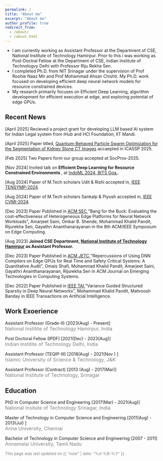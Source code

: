 ```yaml
---
permalink: /
title: "About me"
excerpt: "About me"
author_profile: true
redirect_from: 
  - /about/
  - /about.html
---
```

<!--
#<p align="center"> 
#  <img src="https://github.com/khalidpandit/.github.io/tree/master/images/photo.jpg" alt="Photo" style="width: 250px;"/> 
#</p> -->

<!-- {% assign join_date = "22 July 2017"|date: "%m %Y" %}	
{% assign years = 'now'| minus : join_date  %} -->
* I am currently working as Assistant Professor at the Department of CSE, National Institute of Technology Hamirpur. Prior to this i was working as Post-Doctral Fellow at the Department of CSE, Indian Institute of Technologvy Delhi with Professor Riju Rekha Sen.
* I completed Ph.D. from NIT Srinagar under the supervision of Prof Roohie Naaz Mir and Prof Mohammad Ahsan Chishti. My Ph.D. work focused on developing efficient deep neural network models for resource constrained devices.
*  My research primarily focuses on Efficient Deep Learning, algorithm development for efficient execution at edge, and exploring potential of edge GPUs. 

## Recent News
<p class="common_list bullet_list edu_list">[April 2025] Recieved a project grant for developing LLM based AI system for Indian Legal system from iHub and HCI Foundation, IIT Mandi.</p>
<p class="common_list bullet_list edu_list">[April 2025] Paper titled, <a href="https://ieeexplore.ieee.org/abstract/document/10887634"> Quantum-Behaved Particle Swarm Optimization for the Segmentation of Kidney Stone CT Images</a> accaepted in ICASSP 2025.</p>
<p class="common_list bullet_list edu_list">[Feb 2025] Two Papers form our group accepted at SocPros-2025.</p>
<p class="common_list bullet_list edu_list">[Nov 2024] Invited talk on <b>Efficient Deep Learning for Resource Constrained Environments </b>, at <a href="https://indoml.in/pan-india-forum.php">IndoML 2024, BITS Goa.</a>.</p>
<p class="common_list bullet_list edu_list">[Aug 2024] Paper of M.Tech scholars Udit & Rishi accepted in, <a href="https://ieeedelhi-tensymp2024.org/"> IEEE TENSYMP-2024</a>.</p>
<p class="common_list bullet_list edu_list">[Aug 2024] Paper of M.Tech scholars Sankalp & Piyush accepted in, <a href="https://cvmi2024.iiita.ac.in/"> IEEE CVMI-2024</a>.</p>
<p class="common_list bullet_list edu_list">[Dec 2023] Paper Published in <a href="https://ieeexplore.ieee.org/abstract/document/10419280"> ACM SEC </a> "Bang for the Buck: Evaluating the cost-effectiveness of Heterogeneous Edge Platforms for Neural Network Workloads", Amarjeet Saini, Omkar B. Shende, Mohammad Khalid Pandit, Rijurekha Sen, Gayathri Ananthanarayanan in the 8th ACM/IEEE Symposium on Edge Computing.
</p>
<p class="common_list bullet_list edu_list">[Aug 2023] <b>Joined CSE Department, <a href="https://nith.ac.in"> National Institute of Technology Hamirpur</a> as Assistant Professor.</b></p>
<p class="common_list bullet_list edu_list">[Dec 2023] Paper Published in <a href="https://dl.acm.org/doi/full/10.1145/3611016"> ACM JETC </a> "Repercussions of Using DNN Compilers on Edge GPUs for Real Time and Safety Critical Systems: A Quantitative Audit", Omais Shafi, Mohammad Khalid Pandit, Amarjeet Saini, Gayathri Ananthanarayanan, Rijurekha Sen in ACM Journal on Emerging Technologies in Computing Systems.</p>
<p class="common_list bullet_list edu_list">[Dec 2022] Paper Published in <a href="https://ieeexplore.ieee.org/abstract/document/9947280"> IEEE TAI </a> "Variance Guided Structured Sparsity in Deep Neural Networks", Mohammad Khalid Pandit, Mahroosh Banday in IEEE Transactions on Artificial Intelligence.</p>

## Work Exoerience
<p class="common_list bullet_list edu_list"> Assistant Professor (Grade-II) [2023(Aug) - Present]
<br><font size="3" color="gray"> National Institite of Technology Hamirpur, India</font>
</p>
<p class="common_list bullet_list edu_list"> Post Doctoral Fellow (IPDF) [2021(Dec) - 2023(Aug)]
<br><font size="3" color="gray"> Indian Institite of Technology Delhi, India</font>
</p>
<p class="common_list bullet_list edu_list"> Assistant Professor (TEQIP-III) [2018(Aug) - 2021(Nov ) ]
<br><font size="3" color="gray"> Islamic University of Science & Technology, J&K</font>
</p>
<p class="common_list bullet_list edu_list"> Assistant Professor (Contract) [2013 (Aug) - 2017(Mar)]
<br><font size="3" color="gray"> National Institute of Technology, Srinagar</font>
</p>

## Education
<p class="common_list bullet_list edu_list"> PhD in Computer Science and Engineering [2017(Mar) - 2021(Aug)]
<br><font size="3" color="gray"> National Insitute of Technology Srinagar, India</font>
</p>
<p class="common_list bullet_list edu_list"> Master of Technology in Computer Science and Engineering [2011(Aug) - 2013(Jul) ]
<br><font size="3" color="gray"> Anna University, Chennai</font>
</p>
<p class="common_list bullet_list edu_list"> Bachelor of Technology in Computer Science and Engineering [2007 - 2011]
<br><font size="3" color="gray"> Annamalai University, Tamil Nadu</font>
</p>

<!--
## Teaching Assistant
*  <a href="http://www.cse.iitd.ac.in/~subodh/courses/COL100/"> Introduction to Computer Science (COL100)</a>
* <a> Computer Architecture (COL216) </a>
* <a>Digital Logic and System Design (COL215) </a>
* <a>Cloud Computing (COL733) </a>
* <a href="http://www.cse.iitd.ernet.in/~amitk/SemII-2018/main.html">Data Structures (COL106) </a>
* <a>Software Lab </a>
* <a> Computer Architecture (COL216) </a>
* <a> Data Structures(COL106) </a>
-->


<font size="2" color="gray">This page was last updated on {{ "now" | date: "%d-%B-%Y" }}.</font>
